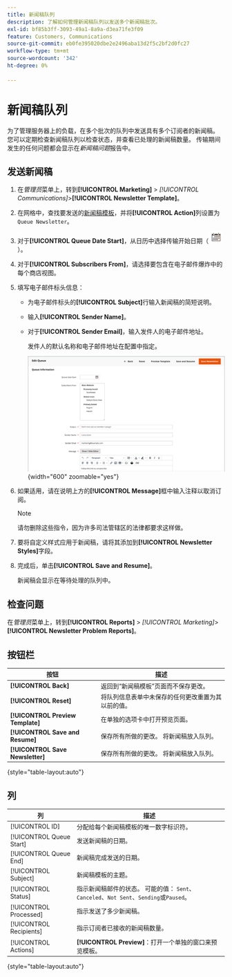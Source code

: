 ```yaml
---
title: 新闻稿队列
description: 了解如何管理新闻稿队列以发送多个新闻稿批次。
exl-id: bf85b3ff-3093-49a1-8a9a-d3ea71fe3f09
feature: Customers, Communications
source-git-commit: eb0fe395020dbe2e2496aba13d2f5c2bf2d0fc27
workflow-type: tm+mt
source-wordcount: '342'
ht-degree: 0%

---
```


# 新闻稿队列

为了管理服务器上的负载，在多个批次的队列中发送具有多个订阅者的新闻稿。 您可以定期检查新闻稿队列以检查状态，并查看已处理的新闻稿数量。 传输期间发生的任何问题都会显示在&#x200B;_新闻稿问题_&#x200B;报告中。

## 发送新闻稿

1. 在&#x200B;_管理员_&#x200B;菜单上，转到&#x200B;**[!UICONTROL Marketing]** > _[!UICONTROL Communications]_>**[!UICONTROL Newsletter Template]**。

1. 在网格中，查找要发送的[新闻稿模板](newsletter-template.md)，并将&#x200B;**[!UICONTROL Action]**&#x200B;列设置为`Queue Newsletter`。

1. 对于&#x200B;**[!UICONTROL Queue Date Start]**，从日历中选择传输开始日期（![日历图标](../assets/icon-calendar.png)）。

1. 对于&#x200B;**[!UICONTROL Subscribers From]**，请选择要包含在电子邮件爆炸中的每个商店视图。

1. 填写电子邮件标头信息：

   - 为电子邮件标头的&#x200B;**[!UICONTROL Subject]**&#x200B;行输入新闻稿的简短说明。

   - 输入&#x200B;**[!UICONTROL Sender Name]**。

   - 对于&#x200B;**[!UICONTROL Sender Email]**，输入发件人的电子邮件地址。

     发件人的默认名称和电子邮件地址在配置中指定。

     ![新闻稿队列信息](./assets/newsletter-queue-information1.png){width="600" zoomable="yes"}

1. 如果适用，请在说明上方的&#x200B;**[!UICONTROL Message]**&#x200B;框中输入注释以取消订阅。

   >[!NOTE]
   >
   >请勿删除这些指令，因为许多司法管辖区的法律都要求这样做。

1. 要将自定义样式应用于新闻稿，请将其添加到&#x200B;**[!UICONTROL Newsletter Styles]**&#x200B;字段。

1. 完成后，单击&#x200B;**[!UICONTROL Save and Resume]**。

   新闻稿会显示在等待处理的队列中。

## 检查问题

在&#x200B;_管理员_&#x200B;菜单上，转到&#x200B;**[!UICONTROL Reports]** > _[!UICONTROL Marketing]_>**[!UICONTROL Newsletter Problem Reports]**。

## 按钮栏

| 按钮 | 描述 |
|--- |--- |
| **[!UICONTROL Back]** | 返回到“新闻稿模板”页面而不保存更改。 |
| **[!UICONTROL Reset]** | 将队列信息表单中未保存的任何更改重置为其以前的值。 |
| **[!UICONTROL Preview Template]** | 在单独的选项卡中打开预览页面。 |
| **[!UICONTROL Save and Resume]** | 保存所有所做的更改。 将新闻稿放入队列。 |
| **[!UICONTROL Save Newsletter]** | 保存所有所做的更改。 将新闻稿放入队列。 |

{style="table-layout:auto"}

## 列

| 列 | 描述 |
|--- |--- |
| [!UICONTROL ID] | 分配给每个新闻稿模板的唯一数字标识符。 |
| [!UICONTROL Queue Start] | 发送新闻稿的日期。 |
| [!UICONTROL Queue End] | 新闻稿完成发送的日期。 |
| [!UICONTROL Subject] | 新闻稿模板的主题。 |
| [!UICONTROL Status] | 指示新闻稿邮件的状态。 可能的值： `Sent`、`Canceled`、`Not Sent`、`Sending`或`Paused`。 |
| [!UICONTROL Processed] | 指示发送了多少新闻稿。 |
| [!UICONTROL Recipients] | 指示订阅者已接收的新闻稿数量。 |
| [!UICONTROL Actions] | **[!UICONTROL Preview]**：打开一个单独的窗口来预览模板。 |

{style="table-layout:auto"}
